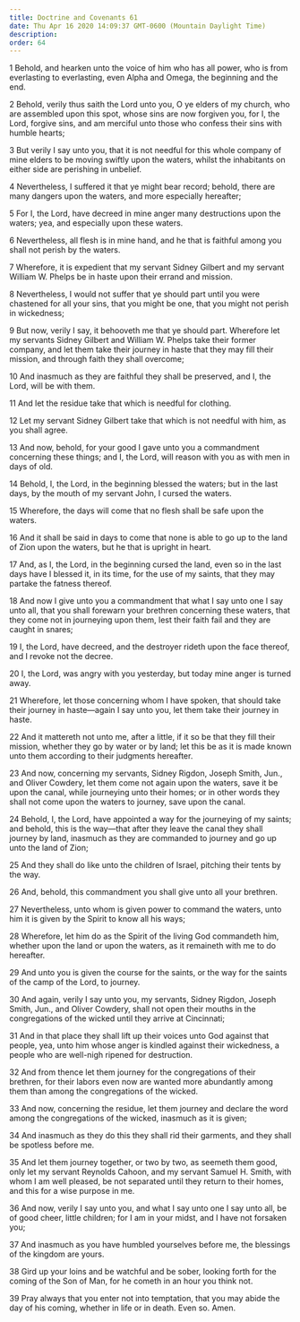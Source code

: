 ```yaml
---
title: Doctrine and Covenants 61
date: Thu Apr 16 2020 14:09:37 GMT-0600 (Mountain Daylight Time)
description: 
order: 64
---
```


<p>
  1 Behold, and hearken unto the voice of him who has all power, who is from
  everlasting to everlasting, even Alpha and Omega, the beginning and the end.
</p>
<p>
  2 Behold, verily thus saith the Lord unto you, O ye elders of my church, who
  are assembled upon this spot, whose sins are now forgiven you, for I, the
  Lord, forgive sins, and am merciful unto those who confess their sins with
  humble hearts;
</p>
<p>
  3 But verily I say unto you, that it is not needful for this whole company of
  mine elders to be moving swiftly upon the waters, whilst the inhabitants on
  either side are perishing in unbelief.
</p>
<p>
  4 Nevertheless, I suffered it that ye might bear record; behold, there are
  many dangers upon the waters, and more especially hereafter;
</p>
<p>
  5 For I, the Lord, have decreed in mine anger many destructions upon the
  waters; yea, and especially upon these waters.
</p>
<p>
  6 Nevertheless, all flesh is in mine hand, and he that is faithful among you
  shall not perish by the waters.
</p>
<p>
  7 Wherefore, it is expedient that my servant Sidney Gilbert and my servant
  William&#xA0;W. Phelps be in haste upon their errand and mission.
</p>
<p>
  8 Nevertheless, I would not suffer that ye should part until you were
  chastened for all your sins, that you might be one, that you might not perish
  in wickedness;
</p>
<p>
  9 But now, verily I say, it behooveth me that ye should part. Wherefore let my
  servants Sidney Gilbert and William&#xA0;W. Phelps take their former company,
  and let them take their journey in haste that they may fill their mission, and
  through faith they shall overcome;
</p>
<p>
  10 And inasmuch as they are faithful they shall be preserved, and I, the Lord,
  will be with them.
</p>
<p>11 And let the residue take that which is needful for clothing.</p>
<p>
  12 Let my servant Sidney Gilbert take that which is not needful with him, as
  you shall agree.
</p>
<p>
  13 And now, behold, for your good I gave unto you a commandment concerning
  these things; and I, the Lord, will reason with you as with men in days of
  old.
</p>
<p>
  14 Behold, I, the Lord, in the beginning blessed the waters; but in the last
  days, by the mouth of my servant John, I cursed the waters.
</p>
<p>
  15 Wherefore, the days will come that no flesh shall be safe upon the waters.
</p>
<p>
  16 And it shall be said in days to come that none is able to go up to the land
  of Zion upon the waters, but he that is upright in heart.
</p>
<p>
  17 And, as I, the Lord, in the beginning cursed the land, even so in the last
  days have I blessed it, in its time, for the use of my saints, that they may
  partake the fatness thereof.
</p>
<p>
  18 And now I give unto you a commandment that what I say unto one I say unto
  all, that you shall forewarn your brethren concerning these waters, that they
  come not in journeying upon them, lest their faith fail and they are caught in
  snares;
</p>
<p>
  19 I, the Lord, have decreed, and the destroyer rideth upon the face thereof,
  and I revoke not the decree.
</p>
<p>
  20 I, the Lord, was angry with you yesterday, but today mine anger is turned
  away.
</p>
<p>
  21 Wherefore, let those concerning whom I have spoken, that should take their
  journey in haste&#x2014;again I say unto you, let them take their journey in
  haste.
</p>
<p>
  22 And it mattereth not unto me, after a little, if it so be that they fill
  their mission, whether they go by water or by land; let this be as it is made
  known unto them according to their judgments hereafter.
</p>
<p>
  23 And now, concerning my servants, Sidney Rigdon, Joseph Smith, Jun., and
  Oliver Cowdery, let them come not again upon the waters, save it be upon the
  canal, while journeying unto their homes; or in other words they shall not
  come upon the waters to journey, save upon the canal.
</p>
<p>
  24 Behold, I, the Lord, have appointed a way for the journeying of my saints;
  and behold, this is the way&#x2014;that after they leave the canal they shall
  journey by land, inasmuch as they are commanded to journey and go up unto the
  land of Zion;
</p>
<p>
  25 And they shall do like unto the children of Israel, pitching their tents by
  the way.
</p>
<p>26 And, behold, this commandment you shall give unto all your brethren.</p>
<p>
  27 Nevertheless, unto whom is given power to command the waters, unto him it
  is given by the Spirit to know all his ways;
</p>
<p>
  28 Wherefore, let him do as the Spirit of the living God commandeth him,
  whether upon the land or upon the waters, as it remaineth with me to do
  hereafter.
</p>
<p>
  29 And unto you is given the course for the saints, or the way for the saints
  of the camp of the Lord, to journey.
</p>
<p>
  30 And again, verily I say unto you, my servants, Sidney Rigdon, Joseph Smith,
  Jun., and Oliver Cowdery, shall not open their mouths in the congregations of
  the wicked until they arrive at Cincinnati;
</p>
<p>
  31 And in that place they shall lift up their voices unto God against that
  people, yea, unto him whose anger is kindled against their wickedness, a
  people who are well-nigh ripened for destruction.
</p>
<p>
  32 And from thence let them journey for the congregations of their brethren,
  for their labors even now are wanted more abundantly among them than among the
  congregations of the wicked.
</p>
<p>
  33 And now, concerning the residue, let them journey and declare the word
  among the congregations of the wicked, inasmuch as it is given;
</p>
<p>
  34 And inasmuch as they do this they shall rid their garments, and they shall
  be spotless before me.
</p>
<p>
  35 And let them journey together, or two by two, as seemeth them good, only
  let my servant Reynolds Cahoon, and my servant Samuel&#xA0;H. Smith, with whom
  I am well pleased, be not separated until they return to their homes, and this
  for a wise purpose in me.
</p>
<p>
  36 And now, verily I say unto you, and what I say unto one I say unto all, be
  of good cheer, little children; for I am in your midst, and I have not
  forsaken you;
</p>
<p>
  37 And inasmuch as you have humbled yourselves before me, the blessings of the
  kingdom are yours.
</p>
<p>
  38 Gird up your loins and be watchful and be sober, looking forth for the
  coming of the Son of Man, for he cometh in an hour you think not.
</p>
<p>
  39 Pray always that you enter not into temptation, that you may abide the day
  of his coming, whether in life or in death. Even so. Amen.
</p>
